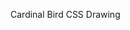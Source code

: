 Cardinal Bird CSS Drawing
<img href="https://github.com/rizwanwebdev/CSS-Drawing/blob/main/Red%20Sparrow/red-sparrow-icon.jpg" width="300px">
